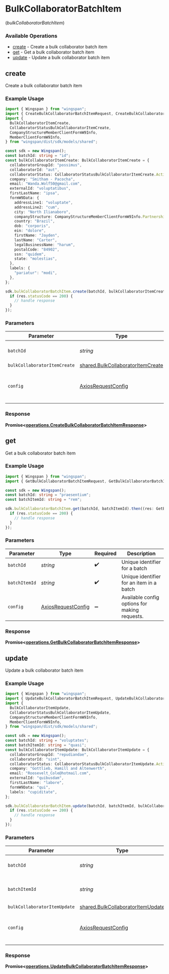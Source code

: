 # BulkCollaboratorBatchItem
(*bulkCollaboratorBatchItem*)

### Available Operations

* [create](#create) - Create a bulk collaborator batch item
* [get](#get) - Get a bulk collaborator batch item
* [update](#update) - Update a bulk collaborator batch item

## create

Create a bulk collaborator batch item

### Example Usage

```typescript
import { Wingspan } from "wingspan";
import { CreateBulkCollaboratorBatchItemRequest, CreateBulkCollaboratorBatchItemResponse } from "wingspan/dist/sdk/models/operations";
import {
  BulkCollaboratorItemCreate,
  CollaboratorStatusBulkCollaboratorItemCreate,
  CompanyStructureMemberClientFormW9Info,
  MemberClientFormW9Info,
} from "wingspan/dist/sdk/models/shared";

const sdk = new Wingspan();
const batchId: string = "id";
const bulkCollaboratorItemCreate: BulkCollaboratorItemCreate = {
  collaboratorGroupId: "possimus",
  collaboratorId: "aut",
  collaboratorStatus: CollaboratorStatusBulkCollaboratorItemCreate.Active,
  company: "Smitham - Pacocha",
  email: "Wanda.Wolf50@gmail.com",
  externalId: "voluptatibus",
  firstLastName: "ipsa",
  formW9Data: {
    addressLine1: "voluptate",
    addressLine2: "cum",
    city: "North Ilianaboro",
    companyStructure: CompanyStructureMemberClientFormW9Info.Partnership,
    country: "Brazil",
    dob: "corporis",
    ein: "dolore",
    firstName: "Jayden",
    lastName: "Carter",
    legalBusinessName: "harum",
    postalCode: "84902",
    ssn: "quidem",
    state: "molestias",
  },
  labels: {
    "pariatur": "modi",
  },
};

sdk.bulkCollaboratorBatchItem.create(batchId, bulkCollaboratorItemCreate).then((res: CreateBulkCollaboratorBatchItemResponse) => {
  if (res.statusCode == 200) {
    // handle response
  }
});
```

### Parameters

| Parameter                                                                              | Type                                                                                   | Required                                                                               | Description                                                                            |
| -------------------------------------------------------------------------------------- | -------------------------------------------------------------------------------------- | -------------------------------------------------------------------------------------- | -------------------------------------------------------------------------------------- |
| `batchId`                                                                              | *string*                                                                               | :heavy_check_mark:                                                                     | Unique identifier for a batch                                                          |
| `bulkCollaboratorItemCreate`                                                           | [shared.BulkCollaboratorItemCreate](../../models/shared/bulkcollaboratoritemcreate.md) | :heavy_minus_sign:                                                                     | N/A                                                                                    |
| `config`                                                                               | [AxiosRequestConfig](https://axios-http.com/docs/req_config)                           | :heavy_minus_sign:                                                                     | Available config options for making requests.                                          |


### Response

**Promise<[operations.CreateBulkCollaboratorBatchItemResponse](../../models/operations/createbulkcollaboratorbatchitemresponse.md)>**


## get

Get a bulk collaborator batch item

### Example Usage

```typescript
import { Wingspan } from "wingspan";
import { GetBulkCollaboratorBatchItemRequest, GetBulkCollaboratorBatchItemResponse } from "wingspan/dist/sdk/models/operations";

const sdk = new Wingspan();
const batchId: string = "praesentium";
const batchItemId: string = "rem";

sdk.bulkCollaboratorBatchItem.get(batchId, batchItemId).then((res: GetBulkCollaboratorBatchItemResponse) => {
  if (res.statusCode == 200) {
    // handle response
  }
});
```

### Parameters

| Parameter                                                    | Type                                                         | Required                                                     | Description                                                  |
| ------------------------------------------------------------ | ------------------------------------------------------------ | ------------------------------------------------------------ | ------------------------------------------------------------ |
| `batchId`                                                    | *string*                                                     | :heavy_check_mark:                                           | Unique identifier for a batch                                |
| `batchItemId`                                                | *string*                                                     | :heavy_check_mark:                                           | Unique identifier for an item in a batch                     |
| `config`                                                     | [AxiosRequestConfig](https://axios-http.com/docs/req_config) | :heavy_minus_sign:                                           | Available config options for making requests.                |


### Response

**Promise<[operations.GetBulkCollaboratorBatchItemResponse](../../models/operations/getbulkcollaboratorbatchitemresponse.md)>**


## update

Update a bulk collaborator batch item

### Example Usage

```typescript
import { Wingspan } from "wingspan";
import { UpdateBulkCollaboratorBatchItemRequest, UpdateBulkCollaboratorBatchItemResponse } from "wingspan/dist/sdk/models/operations";
import {
  BulkCollaboratorItemUpdate,
  CollaboratorStatusBulkCollaboratorItemUpdate,
  CompanyStructureMemberClientFormW9Info,
  MemberClientFormW9Info,
} from "wingspan/dist/sdk/models/shared";

const sdk = new Wingspan();
const batchId: string = "voluptates";
const batchItemId: string = "quasi";
const bulkCollaboratorItemUpdate: BulkCollaboratorItemUpdate = {
  collaboratorGroupId: "repudiandae",
  collaboratorId: "sint",
  collaboratorStatus: CollaboratorStatusBulkCollaboratorItemUpdate.Active,
  company: "Gottlieb, Hamill and Altenwerth",
  email: "Roosevelt_Cole@hotmail.com",
  externalId: "quibusdam",
  firstLastName: "labore",
  formW9Data: "qui",
  labels: "cupiditate",
};

sdk.bulkCollaboratorBatchItem.update(batchId, batchItemId, bulkCollaboratorItemUpdate).then((res: UpdateBulkCollaboratorBatchItemResponse) => {
  if (res.statusCode == 200) {
    // handle response
  }
});
```

### Parameters

| Parameter                                                                              | Type                                                                                   | Required                                                                               | Description                                                                            |
| -------------------------------------------------------------------------------------- | -------------------------------------------------------------------------------------- | -------------------------------------------------------------------------------------- | -------------------------------------------------------------------------------------- |
| `batchId`                                                                              | *string*                                                                               | :heavy_check_mark:                                                                     | Unique identifier for a batch                                                          |
| `batchItemId`                                                                          | *string*                                                                               | :heavy_check_mark:                                                                     | Unique identifier for an item in a batch                                               |
| `bulkCollaboratorItemUpdate`                                                           | [shared.BulkCollaboratorItemUpdate](../../models/shared/bulkcollaboratoritemupdate.md) | :heavy_minus_sign:                                                                     | N/A                                                                                    |
| `config`                                                                               | [AxiosRequestConfig](https://axios-http.com/docs/req_config)                           | :heavy_minus_sign:                                                                     | Available config options for making requests.                                          |


### Response

**Promise<[operations.UpdateBulkCollaboratorBatchItemResponse](../../models/operations/updatebulkcollaboratorbatchitemresponse.md)>**

